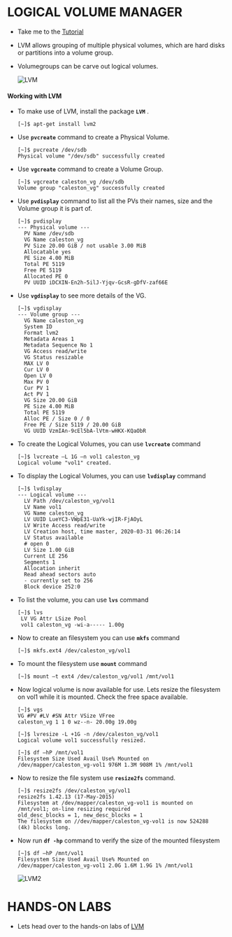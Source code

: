 # LOGICAL VOLUME MANAGER

 - Take me to the [Tutorial](https://kodekloud.com/topic/lvm-2/)
 
 - LVM allows grouping of multiple physical volumes, which are hard disks or partitions into a volume group.
 - Volumegroups can be carve out logical volumes.

   ![LVM](../../images/lvm.PNG)

  #### Working with LVM

  - To make use of LVM, install the package **`LVM`** .

    ```
    [~]$ apt-get install lvm2
    ```

  - Use **`pvcreate`** command to create a Physical Volume.

    ```
    [~]$ pvcreate /dev/sdb
    Physical volume "/dev/sdb" successfully created
    ```

  - Use **`vgcreate`** command to create a Volume Group.

    ```
    [~]$ vgcreate caleston_vg /dev/sdb
    Volume group "caleston_vg" successfully created
    ```

  - Use **`pvdisplay`** command to list all the PVs their names, size and the Volume group it is part of.

    ```
    [~]$ pvdisplay
    --- Physical volume ---
      PV Name /dev/sdb
      VG Name caleston_vg
      PV Size 20.00 GiB / not usable 3.00 MiB
      Allocatable yes
      PE Size 4.00 MiB
      Total PE 5119
      Free PE 5119
      Allocated PE 0
      PV UUID iDCXIN-En2h-5ilJ-Yjqv-GcsR-gDfV-zaf66E
    ```

  - Use **`vgdisplay`**  to see more details of the VG. 

    ```
    [~]$ vgdisplay
    --- Volume group ---
      VG Name caleston_vg
      System ID
      Format lvm2
      Metadata Areas 1
      Metadata Sequence No 1
      VG Access read/write
      VG Status resizable
      MAX LV 0
      Cur LV 0
      Open LV 0
      Max PV 0
      Cur PV 1
      Act PV 1
      VG Size 20.00 GiB
      PE Size 4.00 MiB
      Total PE 5119
      Alloc PE / Size 0 / 0
      Free PE / Size 5119 / 20.00 GiB
      VG UUID VzmIAn-9cEl5bA-lVtm-wHKX-KQaObR
    ```
    
  - To create the Logical Volumes, you can use **`lvcreate`** command

    ```
    [~]$ lvcreate –L 1G –n vol1 caleston_vg
    Logical volume "vol1" created.
    ```

  - To display the Logical Volumes, you can use **`lvdisplay`** command

    ```
    [~]$ lvdisplay
    --- Logical volume ---
      LV Path /dev/caleston_vg/vol1
      LV Name vol1
      VG Name caleston_vg
      LV UUID LueYC3-VWpE31-UaYk-wjIR-FjAOyL
      LV Write Access read/write
      LV Creation host, time master, 2020-03-31 06:26:14
      LV Status available
      # open 0
      LV Size 1.00 GiB
      Current LE 256
      Segments 1
      Allocation inherit
      Read ahead sectors auto
      - currently set to 256
      Block device 252:0
    ```

  - To list the volume, you can use **`lvs`** command

    ```
    [~]$ lvs
     LV VG Attr LSize Pool
     vol1 caleston_vg -wi-a----- 1.00g
    ```
 
  - Now to create an filesystem you can use **`mkfs`** command

    ```
    [~]$ mkfs.ext4 /dev/caleston_vg/vol1
    ```

  - To mount the filesystem use **`mount`** command

    ```
    [~]$ mount –t ext4 /dev/caleston_vg/vol1 /mnt/vol1
    ```

  - Now logical volume is now available for use. Lets resize the filesystem on vol1 while it is mounted. Check the free space available.

    ```
    [~]$ vgs
    VG #PV #LV #SN Attr VSize VFree
    caleston_vg 1 1 0 wz--n- 20.00g 19.00g
    ```

    ```
    [~]$ lvresize -L +1G -n /dev/caleston_vg/vol1
    Logical volume vol1 successfully resized.
    ```

    ```
    [~]$ df –hP /mnt/vol1
    Filesystem Size Used Avail Use% Mounted on
    /dev/mapper/caleston_vg-vol1 976M 1.3M 908M 1% /mnt/vol1
    ```

  - Now to resize the file system use **`resize2fs`** command.

    ```
    [~]$ resize2fs /dev/caleston_vg/vol1
    resize2fs 1.42.13 (17-May-2015)
    Filesystem at /dev/mapper/caleston_vg-vol1 is mounted on
    /mnt/vol1; on-line resizing required
    old_desc_blocks = 1, new_desc_blocks = 1
    The filesystem on //dev/mapper/caleston_vg-vol1 is now 524288
    (4k) blocks long.
    ```

   - Now run **`df -hp`** command to verify the size of the mounted filesystem

     ```
     [~]$ df –hP /mnt/vol1
     Filesystem Size Used Avail Use% Mounted on
     /dev/mapper/caleston_vg-vol1 2.0G 1.6M 1.9G 1% /mnt/vol1
     ```

     ![LVM2](../../images/lvm2.PNG)

# HANDS-ON LABS

  - Lets head over to the hands-on labs of [LVM](https://kodekloud.com/topic/lab-lvm-2/)
  
